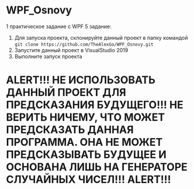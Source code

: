 # WPF_Osnovy
1 практическое задание с WPF
5 задание:
1. Для запуска проекта, склонируйте данный проект в папку командой\
`git clone https://github.com/TheAlexGo/WPF_Osnovy.git`
2. Запустите данный проект в VisualStudio 2019
3. Выполните запуск проекта
# ALERT!!! НЕ ИСПОЛЬЗОВАТЬ ДАННЫЙ ПРОЕКТ ДЛЯ ПРЕДСКАЗАНИЯ БУДУЩЕГО!!! НЕ ВЕРИТЬ НИЧЕМУ, ЧТО МОЖЕТ ПРЕДСКАЗАТЬ ДАННАЯ ПРОГРАММА. ОНА НЕ МОЖЕТ ПРЕДСКАЗЫВАТЬ БУДУЩЕЕ И ОСНОВАНА ЛИШЬ НА ГЕНЕРАТОРЕ СЛУЧАЙНЫХ ЧИСЕЛ!!! ALERT!!!
